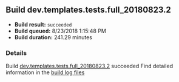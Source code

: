 ## Build dev.templates.tests.full_20180823.2
- **Build result:** `succeeded`
- **Build queued:** 8/23/2018 1:15:48 PM
- **Build duration:** 241.29 minutes
### Details
Build [dev.templates.tests.full_20180823.2](https://winappstudio.visualstudio.com/web/build.aspx?pcguid=a4ef43be-68ce-4195-a619-079b4d9834c2&builduri=vstfs%3a%2f%2f%2fBuild%2fBuild%2f26135) succeeded
Find detailed information in the [build log files](https://uwpctdiags.blob.core.windows.net/buildlogs/dev.templates.tests.full_20180823.2_logs.zip)
